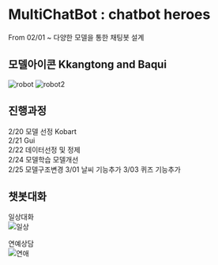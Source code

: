 # **MultiChatBot** : chatbot heroes
From 02/01 ~
다양한 모델을 통한 채팅봇 설계

## 모델아이콘 Kkangtong and Baqui
![robot](https://user-images.githubusercontent.com/74548737/110195986-b2792a00-7e84-11eb-9606-98efe5800678.png)
![robot2](https://user-images.githubusercontent.com/74548737/110195988-b3aa5700-7e84-11eb-98fd-e4e6e056e436.png)

## 진행과정
2/20 모델 선정 Kobart<br>
2/21 Gui<br>
2/22 데이터선정 및 정제<br>
2/24 모델학습 모델개선<br>
2/25 모델구조변경
3/01 날씨 기능추가
3/03 퀴즈 기능추가

## 챗봇대화

일상대화<br>
![일상](https://user-images.githubusercontent.com/74548737/110240579-ff95f280-7f8f-11eb-850c-359ebc1c012e.png)<br>

연예상담<br>
![연애](https://user-images.githubusercontent.com/74548737/110240594-0b81b480-7f90-11eb-9b96-e9c2b4acb170.png)

